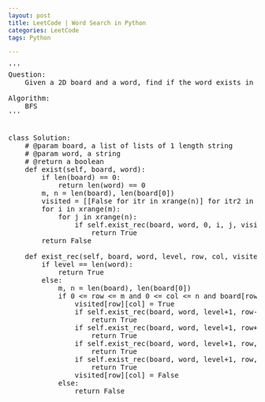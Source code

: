 ```yaml
---
layout: post
title: LeetCode | Word Search in Python
categories: LeetCode
tags: Python

---
```

<!-- import js for mathjax -->
<script src="http://cdn.mathjax.org/mathjax/latest/MathJax.js?config=default"></script>
<script type="text/x-mathjax-config">
MathJax.Hub.Config({
tex2jax: {inlineMath: [['$','$'], ['\\(','\\)']]}
});
</script>


<pre>
'''
Question:
    Given a 2D board and a word, find if the word exists in the grid. The word can be constructed from letters of sequentially adjacent cell, where "adjacent" cells are those horizontally or vertically neighboring. The same letter cell may not be used more than once.

Algorithm:
    BFS
'''


class Solution:
    # @param board, a list of lists of 1 length string
    # @param word, a string
    # @return a boolean
    def exist(self, board, word):
        if len(board) == 0:
            return len(word) == 0
        m, n = len(board), len(board[0])
        visited = [[False for itr in xrange(n)] for itr2 in xrange(m)]
        for i in xrange(m):
            for j in xrange(n):
                if self.exist_rec(board, word, 0, i, j, visited):
                    return True
        return False

    def exist_rec(self, board, word, level, row, col, visited):
        if level == len(word):
            return True
        else:
            m, n = len(board), len(board[0])
            if 0 <= row <= m and 0 <= col <= n and board[row][col] == word[level] and not visited[row][col]:
                visited[row][col] = True
                if self.exist_rec(board, word, level+1, row-1, col, visited):
                    return True
                if self.exist_rec(board, word, level+1, row+1, col, visited):
                    return True
                if self.exist_rec(board, word, level+1, row, col-1, visited):
                    return True
                if self.exist_rec(board, word, level+1, row, col+1, visited):
                    return True
                visited[row][col] = False
            else:
                return False
</pre>
